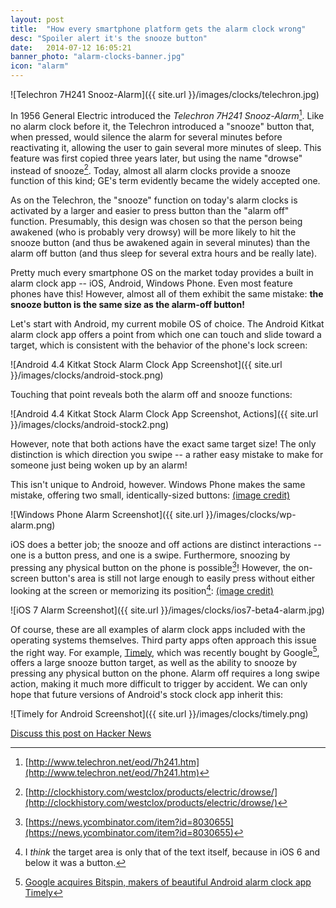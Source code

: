 ```yaml
---
layout: post
title:  "How every smartphone platform gets the alarm clock wrong"
desc: "Spoiler alert it's the snooze button"
date:   2014-07-12 16:05:21
banner_photo: "alarm-clocks-banner.jpg"
icon: "alarm"
---
```


![Telechron 7H241 Snooz-Alarm]({{ site.url }}/images/clocks/telechron.jpg)

In 1956 General Electric introduced the *Telechron 7H241 Snooz-Alarm*[^telechron].  Like no alarm clock before it, the Telechron introduced a "snooze" button that, when pressed, would silence the alarm for several minutes before reactivating it, allowing the user to gain several more minutes of sleep. This feature was first copied three years later, but using the name "drowse" instead of snooze[^westclox]. Today, almost all alarm clocks provide a snooze function of this kind; GE's term evidently became the widely accepted one.

As on the Telechron, the "snooze" function on today's alarm clocks is activated by a larger and easier to press button than the "alarm off" function. Presumably, this design was chosen so that the person being awakened (who is probably very drowsy) will be more likely to hit the snooze button (and thus be awakened again in several minutes) than the alarm off button (and thus sleep for several extra hours and be really late).

Pretty much every smartphone OS on the market today provides a built in alarm clock app -- iOS, Android, Windows Phone. Even most feature phones have this! However, almost all of them exhibit the same mistake: **the snooze button is the same size as the alarm-off button!**

Let's start with Android, my current mobile OS of choice. The Android Kitkat alarm clock app offers a point from which one can touch and slide toward a target, which is consistent with the behavior of the phone's lock screen:

![Android 4.4 Kitkat Stock Alarm Clock App Screenshot]({{ site.url }}/images/clocks/android-stock.png)

Touching that point reveals both the alarm off and snooze functions:

![Android 4.4 Kitkat Stock Alarm Clock App Screenshot, Actions]({{ site.url }}/images/clocks/android-stock2.png)

However, note that both actions have the exact same target size! The only distinction is which direction you swipe -- a rather easy mistake to make for someone just being woken up by an alarm!

This isn't unique to Android, however. Windows Phone makes the same mistake, offering two small, identically-sized buttons: [(image credit)](http://www.windowsphone.com/en-us/how-to/wp8/settings-and-personalization/set-alarms-on-my-phone)

![Windows Phone Alarm Screenshot]({{ site.url }}/images/clocks/wp-alarm.png)

iOS does a better job; the snooze and off actions are distinct interactions -- one is a button press, and one is a swipe. Furthermore, snoozing by pressing any physical button on the phone is possible[^phonecomment]!  However, the on-screen button's area is still not large enough to easily press without either looking at the screen or memorizing its position[^phonenote]:  [(image credit)](http://www.iphonehacks.com/2013/07/ios-7-beta-4-whats-new.html)

![iOS 7 Alarm Screenshot]({{ site.url }}/images/clocks/ios7-beta4-alarm.jpg)

Of course, these are all examples of alarm clock apps included with the operating systems themselves. Third party apps often approach this issue the right way. For example, [Timely](https://play.google.com/store/apps/details?id=ch.bitspin.timely&hl=en), which was recently bought by Google[^timely], offers a large snooze button target, as well as the ability to snooze by pressing any physical button on the phone. Alarm off requires a long swipe action, making it much more difficult to trigger by accident. We can only hope that future versions of Android's stock clock app inherit this:

![Timely for Android Screenshot]({{ site.url }}/images/clocks/timely.png)

[Discuss this post on Hacker News](https://news.ycombinator.com/item?id=8030463)

[^telechron]: [http://www.telechron.net/eod/7h241.htm](http://www.telechron.net/eod/7h241.htm)

[^westclox]: [http://clockhistory.com/westclox/products/electric/drowse/](http://clockhistory.com/westclox/products/electric/drowse/)

[^phonenote]: I *think* the target area is only that of the text itself, because in iOS 6 and below it was a button.

[^phonecomment]: [https://news.ycombinator.com/item?id=8030655](https://news.ycombinator.com/item?id=8030655)

[^timely]: [Google acquires Bitspin, makers of beautiful Android alarm clock app Timely](http://www.theverge.com/2014/1/4/5273474/google-acquires-bitspin-timely)
